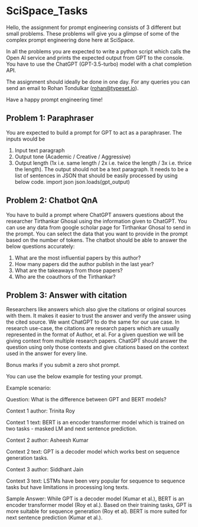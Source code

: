# SciSpace_Tasks
Hello, the assignment for prompt engineering consists of 3 different but small problems. These
problems will give you a glimpse of some of the complex prompt engineering done here at
SciSpace.

In all the problems you are expected to write a python script which calls the Open AI service and
prints the expected output from GPT to the console. You have to use the ChatGPT (GPT-3.5-turbo) model with a chat completion API.

The assignment should ideally be done in one day. For any queries you can send an email to
Rohan Tondulkar (rohan@typeset.io).

Have a happy prompt engineering time! 

## Problem 1: Paraphraser
You are expected to build a prompt for GPT to act as a paraphraser. The inputs would be
1. Input text paragraph
2. Output tone (Academic / Creative / Aggressive)
3. Output length (1x i.e. same length / 2x i.e. twice the length / 3x i.e. thrice the length).
The output should not be a text paragraph. It needs to be a list of sentences in JSON that
should be easily processed by using below code.
import json
json.loads(gpt_output)

## Problem 2: Chatbot QnA
You have to build a prompt where ChatGPT answers questions about the researcher Tirthankar
Ghosal using the information given to ChatGPT. You can use any data from google scholar page
for Tirthankar Ghosal to send in the prompt. You can select the data that you want to provide in
the prompt based on the number of tokens.
The chatbot should be able to answer the below questions accurately:
1. What are the most influential papers by this author?
2. How many papers did the author publish in the last year?
3. What are the takeaways from those papers?
4. Who are the coauthors of the Tirthankar?

## Problem 3: Answer with citation
Researchers like answers which also give the citations or original sources with them. It makes it
easier to trust the answer and verify the answer using the cited source. We want ChatGPT to do
the same for our use case.
In research use-case, the citations are research papers which are usually represented in the
format of Author, et al. For a given question we will be giving context from multiple research
papers. ChatGPT should answer the question using only those contexts and give citations
based on the context used in the answer for every line.

Bonus marks if you submit a zero shot prompt.

You can use the below example for testing your prompt.

Example scenario:

Question: What is the difference between GPT and BERT models?

Context 1 author: Trinita Roy 

Context 1 text: BERT is an encoder transformer model which is trained on two tasks - masked
LM and next sentence prediction.

Context 2 author: Asheesh Kumar

Context 2 text: GPT is a decoder model which works best on sequence generation tasks.

Context 3 author: Siddhant Jain

Context 3 text: LSTMs have been very popular for sequence to sequence tasks but have
limitations in processing long texts.

Sample Answer: While GPT is a decoder model (Kumar et al.), BERT is an encoder transformer
model (Roy et al.). Based on their training tasks, GPT is more suitable for sequence generation
(Roy et al). BERT is more suited for next sentence prediction (Kumar et al.).
